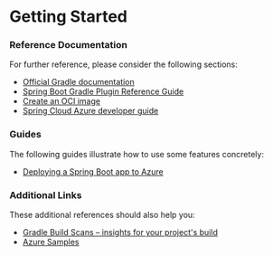 # Getting Started

### Reference Documentation
For further reference, please consider the following sections:

* [Official Gradle documentation](https://docs.gradle.org)
* [Spring Boot Gradle Plugin Reference Guide](https://docs.spring.io/spring-boot/docs/3.2.3/gradle-plugin/reference/html/)
* [Create an OCI image](https://docs.spring.io/spring-boot/docs/3.2.3/gradle-plugin/reference/html/#build-image)
* [Spring Cloud Azure developer guide](https://aka.ms/spring/msdocs/developer-guide)

### Guides
The following guides illustrate how to use some features concretely:

* [Deploying a Spring Boot app to Azure](https://spring.io/guides/gs/spring-boot-for-azure/)

### Additional Links
These additional references should also help you:

* [Gradle Build Scans – insights for your project's build](https://scans.gradle.com#gradle)
* [Azure Samples](https://aka.ms/spring/samples)

